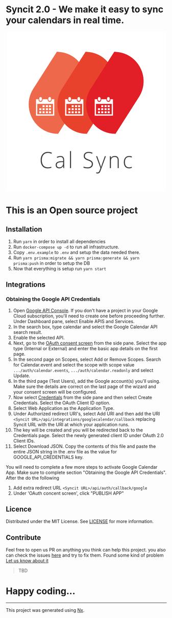 

# Syncit 2.0 - We make it easy to sync your calendars in real time.



<div align="center"><img src="https://github.com/tikalk/syncit/blob/main/apps/web/public/cal-sync-logo.png?raw=true"/></div>

# This is an Open source project


## Installation
1. Run `yarn` in order to install all dependencies
2. Run `docker-compose up -d` to run all infrastructure.
3. Copy `.env.example` to `.env` and setup the data needed there.
4. Run `yarn prisma:migrate && yarn prisma:generate && yarn prisma:push` in order to setup the DB
5. Now that everything is setup run `yarn start`

## Integrations

### Obtaining the Google API Credentials

1. Open [Google API Console](https://console.cloud.google.com/apis/dashboard). If you don't have a project in your Google Cloud subscription, you'll need to create one before proceeding further. Under Dashboard pane, select Enable APIS and Services.
2. In the search box, type calendar and select the Google Calendar API search result.
3. Enable the selected API.
4. Next, go to the [OAuth consent screen](https://console.cloud.google.com/apis/credentials/consent) from the side pane. Select the app type (Internal or External) and enter the basic app details on the first page.
5. In the second page on Scopes, select Add or Remove Scopes. Search for Calendar.event and select the scope with scope value `.../auth/calendar.events`, `.../auth/calendar.readonly` and select Update.
6. In the third page (Test Users), add the Google account(s) you'll using. Make sure the details are correct on the last page of the wizard and your consent screen will be configured.
7. Now select [Credentials](https://console.cloud.google.com/apis/credentials) from the side pane and then select Create Credentials. Select the OAuth Client ID option.
8. Select Web Application as the Application Type.
9. Under Authorized redirect URI's, select Add URI and then add the URI `<Syncit URL>/api/integrations/googlecalendar/callback` replacing Syncit URL with the URI at which your application runs.
10. The key will be created and you will be redirected back to the Credentials page. Select the newly generated client ID under OAuth 2.0 Client IDs.
11. Select Download JSON. Copy the contents of this file and paste the entire JSON string in the .env file as the value for GOOGLE_API_CREDENTIALS key.

You will need to complete a few more steps to activate Google Calendar App.
Make sure to complete section "Obtaining the Google API Credentials". After the do the
following

1. Add extra redirect URL `<Syncit URL>/api/auth/callback/google`
2. Under 'OAuth concent screen', click "PUBLISH APP"


## Licence  
Distributed under the MIT License. See [LICENSE](https://raw.githubusercontent.com/tikalk/syncit/main/LICENSE.md) for more information.


## Contribute
Feel free to open us PR on anything you think can help this project. you also can check the issues [here](https://github.com/tikalk/syncit/issues) and try to fix them.
Found some kind of problem [Let us know about it](https://github.com/tikalk/syncit/issues/new/choose)
> TBD 

# Happy coding...
---
This project was generated using [Nx](https://nx.dev).
